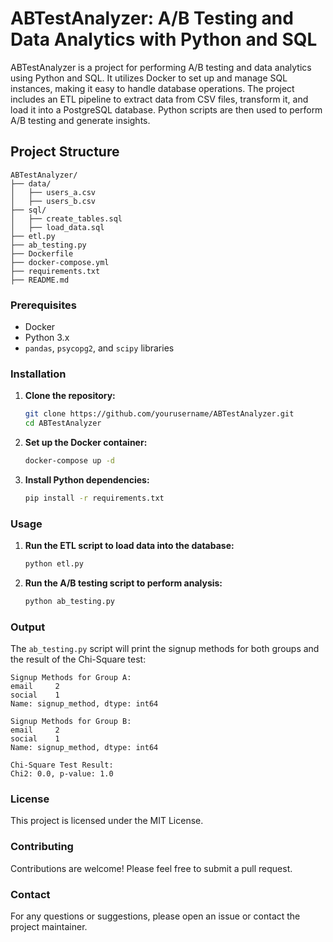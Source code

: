 # ABTestAnalyzer: A/B Testing and Data Analytics with Python and SQL

ABTestAnalyzer is a project for performing A/B testing and data analytics using Python and SQL. It utilizes Docker to set up and manage SQL instances, making it easy to handle database operations. The project includes an ETL pipeline to extract data from CSV files, transform it, and load it into a PostgreSQL database. Python scripts are then used to perform A/B testing and generate insights.

## Project Structure

```
ABTestAnalyzer/
├── data/
│   ├── users_a.csv
│   ├── users_b.csv
├── sql/
│   ├── create_tables.sql
│   ├── load_data.sql
├── etl.py
├── ab_testing.py
├── Dockerfile
├── docker-compose.yml
├── requirements.txt
├── README.md
```

### Prerequisites

- Docker
- Python 3.x
- `pandas`, `psycopg2`, and `scipy` libraries

### Installation

1. **Clone the repository:**
   ```bash
   git clone https://github.com/yourusername/ABTestAnalyzer.git
   cd ABTestAnalyzer
   ```

2. **Set up the Docker container:**
   ```bash
   docker-compose up -d
   ```

3. **Install Python dependencies:**
   ```bash
   pip install -r requirements.txt
   ```

### Usage

1. **Run the ETL script to load data into the database:**
   ```bash
   python etl.py
   ```

2. **Run the A/B testing script to perform analysis:**
   ```bash
   python ab_testing.py
   ```

### Output

The `ab_testing.py` script will print the signup methods for both groups and the result of the Chi-Square test:

```
Signup Methods for Group A:
email     2
social    1
Name: signup_method, dtype: int64

Signup Methods for Group B:
email     2
social    1
Name: signup_method, dtype: int64

Chi-Square Test Result:
Chi2: 0.0, p-value: 1.0
```

### License

This project is licensed under the MIT License.

### Contributing

Contributions are welcome! Please feel free to submit a pull request.

### Contact

For any questions or suggestions, please open an issue or contact the project maintainer.
